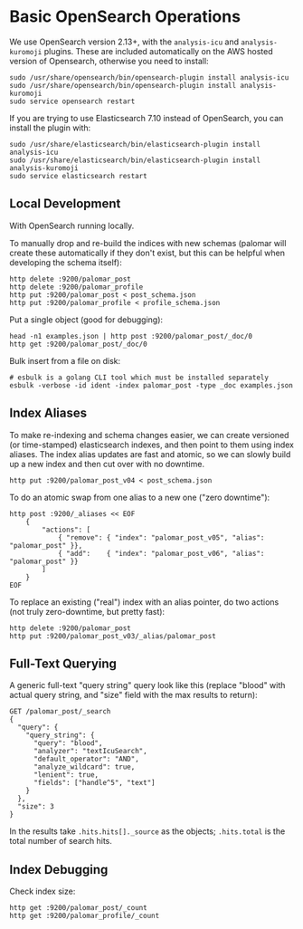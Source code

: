 
# Basic OpenSearch Operations

We use OpenSearch version 2.13+, with the `analysis-icu` and `analysis-kuromoji` plugins. These are included automatically on the AWS hosted version of Opensearch, otherwise you need to install:

    sudo /usr/share/opensearch/bin/opensearch-plugin install analysis-icu
    sudo /usr/share/opensearch/bin/opensearch-plugin install analysis-kuromoji
    sudo service opensearch restart

If you are trying to use Elasticsearch 7.10 instead of OpenSearch, you can install the plugin with:

    sudo /usr/share/elasticsearch/bin/elasticsearch-plugin install analysis-icu
    sudo /usr/share/elasticsearch/bin/elasticsearch-plugin install analysis-kuromoji
    sudo service elasticsearch restart

## Local Development

With OpenSearch running locally.

To manually drop and re-build the indices with new schemas (palomar will create these automatically if they don't exist, but this can be helpful when developing the schema itself):

    http delete :9200/palomar_post
    http delete :9200/palomar_profile
    http put :9200/palomar_post < post_schema.json
    http put :9200/palomar_profile < profile_schema.json

Put a single object (good for debugging):

    head -n1 examples.json | http post :9200/palomar_post/_doc/0
    http get :9200/palomar_post/_doc/0

Bulk insert from a file on disk:

    # esbulk is a golang CLI tool which must be installed separately
    esbulk -verbose -id ident -index palomar_post -type _doc examples.json

## Index Aliases

To make re-indexing and schema changes easier, we can create versioned (or
time-stamped) elasticsearch indexes, and then point to them using index
aliases. The index alias updates are fast and atomic, so we can slowly build up
a new index and then cut over with no downtime.

    http put :9200/palomar_post_v04 < post_schema.json

To do an atomic swap from one alias to a new one ("zero downtime"):

    http post :9200/_aliases << EOF
        {
            "actions": [
                { "remove": { "index": "palomar_post_v05", "alias": "palomar_post" }},
                { "add":    { "index": "palomar_post_v06", "alias": "palomar_post" }}
            ]
        }
    EOF

To replace an existing ("real") index with an alias pointer, do two actions
(not truly zero-downtime, but pretty fast):

    http delete :9200/palomar_post
    http put :9200/palomar_post_v03/_alias/palomar_post

## Full-Text Querying

A generic full-text "query string" query look like this (replace "blood" with
actual query string, and "size" field with the max results to return):

    GET /palomar_post/_search
    {
      "query": {
        "query_string": {
          "query": "blood",
          "analyzer": "textIcuSearch",
          "default_operator": "AND",
          "analyze_wildcard": true,
          "lenient": true,
          "fields": ["handle^5", "text"]
        }
      },
      "size": 3
    }

In the results take `.hits.hits[]._source` as the objects; `.hits.total` is the
total number of search hits.


## Index Debugging

Check index size:

    http get :9200/palomar_post/_count
    http get :9200/palomar_profile/_count
